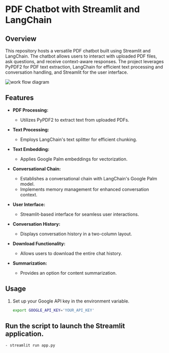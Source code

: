 # PDF Chatbot with Streamlit and LangChain

## Overview

This repository hosts a versatile PDF chatbot built using Streamlit and LangChain. The chatbot allows users to interact with uploaded PDF files, ask questions, and receive context-aware responses. The project leverages PyPDF2 for PDF text extraction, LangChain for efficient text processing and conversation handling, and Streamlit for the user interface.

![work flow diagram](https://github.com/AdityaJ9801/Chatbot-for-pdf-document/assets/124603391/f71d79cf-6829-49b5-835d-a41ba4623cbe)

## Features

- **PDF Processing:**
  - Utilizes PyPDF2 to extract text from uploaded PDFs.

- **Text Processing:**
  - Employs LangChain's text splitter for efficient chunking.

- **Text Embedding:**
  - Applies Google Palm embeddings for vectorization.

- **Conversational Chain:**
  - Establishes a conversational chain with LangChain's Google Palm model.
  - Implements memory management for enhanced conversation context.

- **User Interface:**
  - Streamlit-based interface for seamless user interactions.

- **Conversation History:**
  - Displays conversation history in a two-column layout.

- **Download Functionality:**
  - Allows users to download the entire chat history.

- **Summarization:**
  - Provides an option for content summarization.

## Usage

1. Set up your Google API key in the environment variable.
   ```bash
   export GOOGLE_API_KEY='YOUR_API_KEY'

## Run the script to launch the Streamlit application.
```bash
- streamlit run app.py
